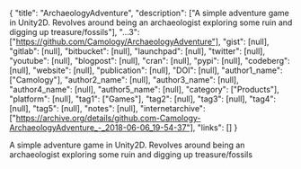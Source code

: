 {
  "title": "ArchaeologyAdventure",
  "description": ["A simple adventure game in Unity2D. Revolves around being an archaeologist exploring some ruin and digging up treasure/fossils"],
  "...3": ["https://github.com/Camology/ArchaeologyAdventure"],
  "gist": [null],
  "gitlab": [null],
  "bitbucket": [null],
  "launchpad": [null],
  "twitter": [null],
  "youtube": [null],
  "blogpost": [null],
  "cran": [null],
  "pypi": [null],
  "codeberg": [null],
  "website": [null],
  "publication": [null],
  "DOI": [null],
  "author1_name": ["Camology"],
  "author2_name": [null],
  "author3_name": [null],
  "author4_name": [null],
  "author5_name": [null],
  "category": ["Products"],
  "platform": [null],
  "tag1": ["Games"],
  "tag2": [null],
  "tag3": [null],
  "tag4": [null],
  "tag5": [null],
  "notes": [null],
  "internetarchive": ["https://archive.org/details/github.com-Camology-ArchaeologyAdventure_-_2018-06-06_19-54-37"],
  "links": []
}

<!-- Generated by csv2md.R – do not edit by hand -->

A simple adventure game in Unity2D. Revolves around being an archaeologist exploring some ruin and digging up treasure/fossils
